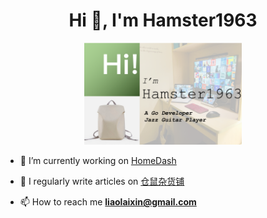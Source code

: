 <h1 align="center">Hi 👋, I'm Hamster1963</h1>

<p align="center">
  <img src= "/me.png" width="50%"></img>
</p>

- 🔭 I’m currently working on [HomeDash](https://github.com/hamster1963/HomeDash)

- 📝 I regularly write articles on [仓鼠杂货铺](https://buycoffee.top)

- 📫 How to reach me **liaolaixin@gmail.com**


<!--
**hamster1963/hamster1963** is a ✨ _special_ ✨ repository because its `README.md` (this file) appears on your GitHub profile.

Here are some ideas to get you started:

- 🔭 I’m currently working on ...
- 🌱 I’m currently learning ...
- 👯 I’m looking to collaborate on ...
- 🤔 I’m looking for help with ...
- 💬 Ask me about ...
- 📫 How to reach me: ...
- 😄 Pronouns: ...
- ⚡ Fun fact: ...
-->
